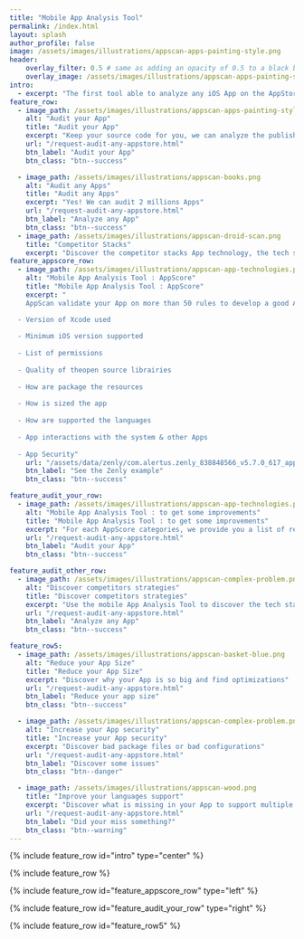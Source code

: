 ```yaml
---
title: "Mobile App Analysis Tool"
permalink: /index.html
layout: splash
author_profile: false
image: /assets/images/illustrations/appscan-apps-painting-style.png
header:
    overlay_filter: 0.5 # same as adding an opacity of 0.5 to a black background
    overlay_image: /assets/images/illustrations/appscan-apps-painting-style.png
intro: 
  - excerpt: "The first tool able to analyze any iOS App on the AppStore without the source code."
feature_row:
  - image_path: /assets/images/illustrations/appscan-apps-painting-style.png
    alt: "Audit your App"
    title: "Audit your App"
    excerpt: "Keep your source code for you, we can analyze the published App."
    url: "/request-audit-any-appstore.html"
    btn_label: "Audit your App"
    btn_class: "btn--success"

  - image_path: /assets/images/illustrations/appscan-books.png
    alt: "Audit any Apps"
    title: "Audit any Apps"
    excerpt: "Yes! We can audit 2 millions Apps"
    url: "/request-audit-any-appstore.html"
    btn_label: "Analyze any App"
    btn_class: "btn--success"
  - image_path: /assets/images/illustrations/appscan-droid-scan.png
    title: "Competitor Stacks"
    excerpt: "Discover the competitor stacks App technology, the tech stacks, the third party librairies & more and more"
feature_appscore_row:
  - image_path: /assets/images/illustrations/appscan-app-technologies.png
    alt: "Mobile App Analysis Tool : AppScore"
    title: "Mobile App Analysis Tool : AppScore"
    excerpt: "
    AppScan validate your App on more than 50 rules to develop a good App :

  - Version of Xcode used
  
  - Minimum iOS version supported 
  
  - List of permissions
  
  - Quality of theopen source librairies
  
  - How are package the resources
  
  - How is sized the app
    
  - How are supported the languages
    
  - App interactions with the system & other Apps
    
  - App Security"
    url: "/assets/data/zenly/com.alertus.zenly_838848566_v5.7.0_617_appscore.html.zip"
    btn_label: "See the Zenly example"
    btn_class: "btn--success"

feature_audit_your_row:
  - image_path: /assets/images/illustrations/appscan-app-technologies.png
    alt: "Mobile App Analysis Tool : to get some improvements"
    title: "Mobile App Analysis Tool : to get some improvements"
    excerpt: "For each AppScore categories, we provide you a list of recommendations ordered by priority/criticity."
    url: "/request-audit-any-appstore.html"
    btn_label: "Audit your App"
    btn_class: "btn--success"

feature_audit_other_row:
  - image_path: /assets/images/illustrations/appscan-complex-problem.png
    alt: "Discover competitors strategies"
    title: "Discover competitors strategies"
    excerpt: "Use the mobile App Analysis Tool to discover the tech stacks and some good ideas."
    url: "/request-audit-any-appstore.html"
    btn_label: "Analyze any App"
    btn_class: "btn--success"

feature_row5:
  - image_path: /assets/images/illustrations/appscan-basket-blue.png
    alt: "Reduce your App Size"
    title: "Reduce your App Size"
    excerpt: "Discover why your App is so big and find optimizations"
    url: "/request-audit-any-appstore.html"
    btn_label: "Reduce your app size"
    btn_class: "btn--success"

  - image_path: /assets/images/illustrations/appscan-complex-problem.png
    alt: "Increase your App security"
    title: "Increase your App security"
    excerpt: "Discover bad package files or bad configurations"
    url: "/request-audit-any-appstore.html"
    btn_label: "Discover some issues"
    btn_class: "btn--danger"

  - image_path: /assets/images/illustrations/appscan-wood.png
    title: "Improve your languages support"
    excerpt: "Discover what is missing in your App to support multiple langages"
    url: "/request-audit-any-appstore.html"
    btn_label: "Did your miss something?"
    btn_class: "btn--warning"
---
```


{% include feature_row id="intro" type="center" %}

{% include feature_row %}

{% include feature_row id="feature_appscore_row" type="left" %}

{% include feature_row id="feature_audit_your_row" type="right" %}

{% include feature_row id="feature_row5" %}
